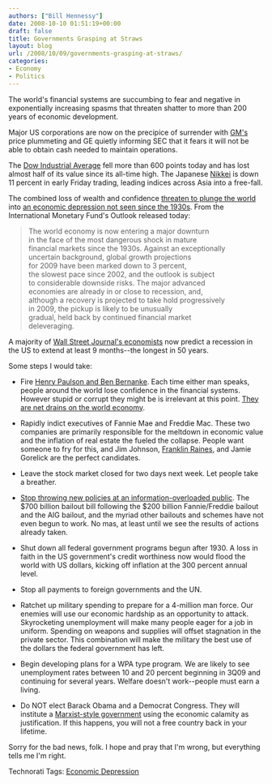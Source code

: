 ```yaml
---
authors: ["Bill Hennessy"]
date: 2008-10-10 01:51:19+00:00
draft: false
title: Governments Grasping at Straws
layout: blog
url: /2008/10/09/governments-grasping-at-straws/
categories:
- Economy
- Politics
---
```


The world's financial systems are succumbing to fear and negative in exponentially increasing spasms that threaten shatter to more than 200 years of economic development. 

Major US corporations are now on the precipice of surrender with [GM's](https://www.marketwatch.com/news/story/gm-falls-1950-levels-european/story.aspx?guid={C503DCF6-2571-42CD-AFA4-682958304034}) price plummeting and GE quietly informing SEC that it fears it will not be able to obtain cash needed to maintain operations. 

The [Dow Industrial Average](https://biz.yahoo.com/ap/081009/meltdown_stock_market_fear.html) fell more than 600 points today and has lost almost half of its value since its all-time high. The Japanese [Nikkei](https://www.marketwatch.com/news/story/japanese-indexes-fall-more-7/story.aspx?guid={C3147B3E-1B07-4F43-95FA-1E8FDE81A6EF}&dist=hplatest) is down 11 percent in early Friday trading, leading indices across Asia into a free-fall.

The combined loss of wealth and confidence [threaten to plunge the world](https://www.imf.org/external/pubs/ft/weo/2008/02/pdf/c1.pdf) into [an economic depression not seen since the 1930s](https://www.cnn.com/2008/POLITICS/10/09/eichengreen.depression/index.html). From the International Monetary Fund's Outlook released today:

> The world economy is now entering a major downturn  
in the face of the most dangerous shock in mature  
financial markets since the 1930s. Against an exceptionally  
uncertain background, global growth projections  
for 2009 have been marked down to 3 percent,  
the slowest pace since 2002, and the outlook is subject  
to considerable downside risks. The major advanced  
economies are already in or close to recession, and,  
although a recovery is projected to take hold progressively  
in 2009, the pickup is likely to be unusually  
gradual, held back by continued financial market  
deleveraging.
> 
> 

A majority of [Wall Street Journal's economists](https://www.econbrowser.com/archives/2008/10/prospects_for_o.html) now predict a recession in the US to extend at least 9 months--the longest in 50 years.

Some steps I would take:

* Fire [Henry Paulson and Ben Bernanke](https://www.boom2bust.com/2008/10/06/did-secretary-paulson-mislead-president-bush-on-the-bailout/). Each time either man speaks, people around the world lose confidence in the financial systems. However stupid or corrupt they might be is irrelevant at this point. [They are net drains on the world economy](https://corner.nationalreview.com/post/?q=ODJiMGE4YTZlN2M1MDhlYjc4MDhjMjk3MWJiYTIxNTg=).

* Rapidly indict executives of Fannie Mae and Freddie Mac. These two companies are primarily responsible for the meltdown in economic value and the inflation of real estate the fueled the collapse. People want someone to fry for this, and Jim Johnson, [Franklin Raines](https://michellemalkin.com/2008/10/09/fannie-mae-fatcatfriend-of-obama-buys-49-million-penthouse/), and Jamie Gorelick are the perfect candidates.

* Leave the stock market closed for two days next week. Let people take a breather.

* [Stop throwing new policies at an information-overloaded public](https://theeprovocateur.blogspot.com/2008/10/dow-5000or-what-happens-when-government.html). The $700 billion bailout bill following the $200 billion Fannie/Freddie bailout and the AIG bailout, and the myriad other bailouts and schemes have not even begun to work. No mas, at least until we see the results of actions already taken.

* Shut down all federal government programs begun after 1930. A loss in faith in the US government's credit worthiness now would flood the world with US dollars, kicking off inflation at the 300 percent annual level.

* Stop all payments to foreign governments and the UN.

* Ratchet up military spending to prepare for a 4-million man force. Our enemies will use our economic hardship as an opportunity to attack. Skyrocketing unemployment will make many people eager for a job in uniform. Spending on weapons and supplies will offset stagnation in the private sector. This combination will make the military the best use of the dollars the federal government has left.

* Begin developing plans for a WPA type program. We are likely to see unemployment rates between 10 and 20 percent beginning in 3Q09 and continuing for several years. Welfare doesn't work--people must earn a living. 

* Do NOT elect Barack Obama and a Democrat Congress. They will institute a [Marxist-style government](https://michellemalkin.com/2008/10/09/obama-the-socialist-new-party-and-the-socialist-bush-treasury-department/) using the economic calamity as justification. If this happens, you will not a free country back in your lifetime.

Sorry for the bad news, folk. I hope and pray that I'm wrong, but everything tells me I'm right. 

Technorati Tags: [Economic Depression](https://technorati.com/tags/Economic%20Depression)
